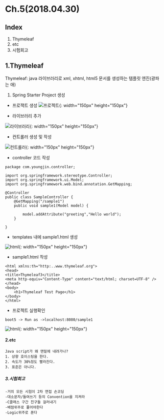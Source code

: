 # Ch.5(2018.04.30)
## Index
1. Thymeleaf
2. etc
3. 시험회고
## 1.Thymeleaf

Thymeleaf: java 라이브러리로 xml, xhtml, html5 문서를 생성하는 템플릿 엔진(광파는 애)
1. Spring Starter Project 생성
* 프로잭트 생성
![프로젝트](/image/1.png){: width="150px" height="150px"}

* 라이브러리 추가

![라이브러리](/image/2.png){: width="150px" height="150px"}

* 컨트롤러 생성 및 작성

![컨트롤러](/image/3.png){: width="150px" height="150px"}

* controller 코드 작성
~~~
package com.youngjin.controller;

import org.springframework.stereotype.Controller;
import org.springframework.ui.Model;
import org.springframework.web.bind.annotation.GetMapping;

@Controller
public class SampleController {
	@GetMapping("/sample1")
	public void sample1(Model model) {
		
		model.addAttribute("greeting","Hello world");
	}

}

~~~

* templates 내에 sample1.html 생성

![html](/image/4.png){: width="150px" height="150px"}

* sample1.html 작성
~~~
<html xmlns:th="http:..www.thymeleaf.org">
<head>
<title>Thymeleaf3</title>
<meta http-equiv="Content-Type" content="text/html; charset=UTF-8" />
</head>
<body>
	<h1>Thymeleaf Test Page</h1>
</body>
</html>
~~~

* 프로젝트 실행확인

~~~
boot5 -> Run as ->localhost:8080/sample1
~~~

![html](/image/5.png){: width="150px" height="150px"}




#### 2.etc
~~~
Java script가 왜 맨밑에 내려가나?
1. 상향 호이스팅을 한다.
2. 속도가 30%정도 빨라진다.
3. 표준은 아니다.
~~~
##### 3.시험회고
~~~
-거의 모든 시험이 2차 면접 손코딩
-대소문자/들여쓰기 등의 Convention을 지켜라
-C클래스 구간 친구들 걸러내기
-배점위주로 풀어야한다
-Logic위주로 푼다
~~~